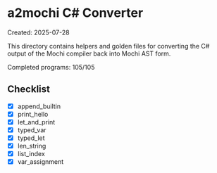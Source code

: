 # a2mochi C# Converter

Created: 2025-07-28

This directory contains helpers and golden files for converting the C# output of the Mochi compiler back into Mochi AST form.

Completed programs: 105/105

## Checklist
- [x] append_builtin
- [x] print_hello
- [x] let_and_print
- [x] typed_var
- [x] typed_let
- [x] len_string
- [x] list_index
- [x] var_assignment
